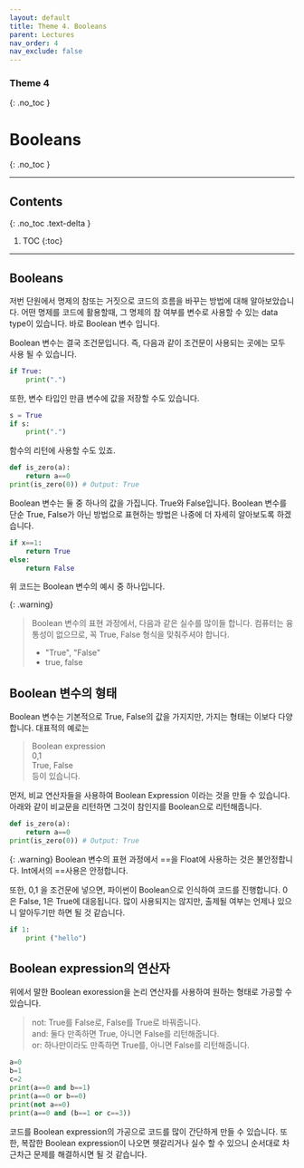 ```yaml
---
layout: default
title: Theme 4. Booleans
parent: Lectures
nav_order: 4
nav_exclude: false 
---
```

### Theme 4
{: .no_toc }
# Booleans
{: .no_toc }
- - -         
## Contents
{: .no_toc .text-delta }
1. TOC
{:toc}
- - -     

## Booleans
저번 단원에서 명제의 참또는 거짓으로 코드의 흐름을 바꾸는 방법에 대해 알아보았습니다. 어떤 명제를 코드에 활용할때, 그 명제의 참 여부를 변수로 사용할 수 있는 data type이 있습니다. 바로 Boolean 변수 입니다.        

Boolean 변수는 결국 조건문입니다. 즉, 다음과 같이 조건문이 사용되는 곳에는 모두 사용 될 수 있습니다. 

```python
if True:
    print(".")
```
또한, 변수 타입인 만큼 변수에 값을 저장할 수도 있습니다. 

```python
s = True
if s:
    print(".")
```
함수의 리턴에 사용할 수도 있죠. 

```python
def is_zero(a):
    return a==0
print(is_zero(0)) # Output: True
```

Boolean 변수는 둘 중 하나의 값을 가집니다. True와 False입니다. Boolean 변수를 단순 True, False가 아닌 방법으로 표현하는 방법은 나중에 더 자세히 알아보도록 하겠습니다. 

```python
if x==1:
    return True
else:
    return False
```
위 코드는 Boolean 변수의 예시 중 하나입니다. 

{: .warning}
> Boolean 변수의 표현 과정에서, 다음과 같은 실수를 많이들 합니다. 컴퓨터는 융통성이 없으므로, 꼭 True, False 형식을 맞춰주셔야 합니다.
> - "True", "False"
> - true, false

## Boolean 변수의 형태
Boolean 변수는 기본적으로 True, False의 값을 가지지만, 가지는 형태는 이보다 다양합니다. 대표적의 예로는
> Boolean expression                
> 0,1           
> True, False                     
등이 있습니다. 

먼저, 비교 연산자들을 사용하여 Boolean Expression 이라는 것을 만들 수 있습니다. 아래와 같이 비교문을 리턴하면 그것이 참인지를 Boolean으로 리턴해줍니다. 

```python
def is_zero(a):
    return a==0
print(is_zero(0)) # Output: True
```

{: .warning}
Boolean 변수의 표현 과정에서 ==을 Float에 사용하는 것은 불안정합니다. Int에서의 ==사용은 안정합니다.  

또한, 0,1 을 조건문에 넣으면, 파이썬이 Boolean으로 인식하여 코드를 진행합니다. 0은 False, 1은 True에 대응됩니다. 많이 사용되지는 않지만, 출제될 여부는 언제나 있으니 알아두기만 하면 될 것 같습니다.

```python
if 1:
    print ("hello")
```

## Boolean expression의 연산자
위에서 말한 Boolean exoression을 논리 연산자를 사용하여 원하는 형태로 가공할 수 있습니다. 

> not: True를 False로, False를 True로 바꿔줍니다.           
> and: 둘다 만족하면 True, 아니면 False를 리턴해줍니다.         
> or: 하나만이라도 만족하면 True를, 아니면 False를 리턴해줍니다.            
```python
a=0
b=1
c=2
print(a==0 and b==1)
print(a==0 or b==0)
print(not a==0)
print(a==0 and (b==1 or c==3))
```
코드를 Boolean expression의 가공으로 코드를 많이 간단하게 만들 수 있습니다. 또한, 복잡한 Boolean expression이 나오면 헷갈리거나 실수 할 수 있으니 순서대로 차근차근 문제를 해결하시면 될 것 같습니다.

